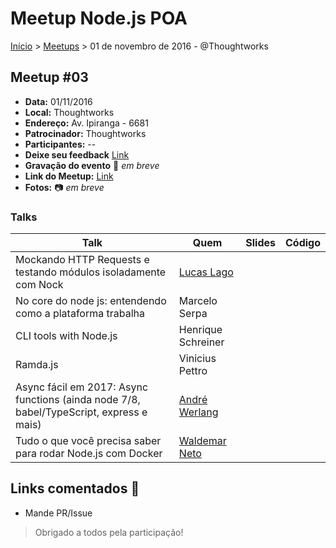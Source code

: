 Meetup Node.js POA
======

[Início](../README.md) > [Meetups](../meetups.md) > 01 de novembro de 2016 - @Thoughtworks

## Meetup #03

* **Data:** 01/11/2016
* **Local:** Thoughtworks
* **Endereço:** Av. Ipiranga - 6681
* **Patrocinador:** Thoughtworks
* **Participantes:** --
* **Deixe seu feedback** [Link](https://docs.google.com/forms/d/e/1FAIpQLSckMXPB-DE1nLyqD9NR5ZGxXdVQKP6BcOJnFIoPOpqbhYj_8Q/viewform)
* **Gravação do evento** :vhs: _em breve_
* **Link do Meetup:** [Link](https://www.meetup.com/pt-BR/Node-js-Porto-Alegre-Meetup/events/234972051/)
* **Fotos:** :camera: _em breve_

### Talks

| Talk            | Quem           | Slides                                                            | Código |
| --------------- | -------------  | ----------------------------------------------------------------- | ------ |
| Mockando HTTP Requests e testando módulos isoladamente com Nock | [Lucas Lago](https://twitter.com/bender_lago) | | |
| No core do node js: entendendo como a plataforma trabalha | Marcelo Serpa | | |
| CLI tools with Node.js | Henrique Schreiner  | | |
| Ramda.js | Vinicius Pettro | | |
| Async fácil em 2017: Async functions (ainda node 7/8, babel/TypeScript, express e mais) | [André Werlang](https://twitter.com/awerlang)  | | |
| Tudo o que você precisa saber para rodar Node.js com Docker | [Waldemar Neto](https://twitter.com/waldemarnt) | | | |

## Links comentados :speech_balloon:
- Mande PR/Issue

> Obrigado a todos pela participação!
